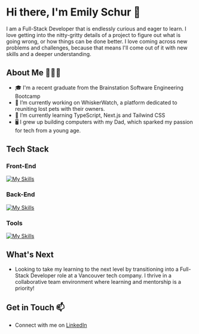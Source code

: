 # Hi there, I'm Emily Schur 👋
I am a Full-Stack Developer that is endlessly curious and eager to learn. I love getting into the nitty-gritty details of a project to figure out what is going wrong, or how things can be done better. I love coming across new problems and challenges, because that means I'll come out of it with new skills and a deeper understanding.

## About Me 💁🏻‍♀️
- 🎓 I'm a recent graduate from the Brainstation Software Engineering Bootcamp
- 🔭 I’m currently working on WhiskerWatch, a platform dedicated to reuniting lost pets with their owners.
- 🌱 I’m currently learning TypeScript, Next.js and Tailwind CSS
- 🖥️ I grew up building computers with my Dad, which sparked my passion for tech from a young age.

## Tech Stack 
### Front-End
[![My Skills](https://skillicons.dev/icons?i=html,css,sass,js,ts,react,nextjs,firebase)](https://skillicons.dev)

### Back-End
[![My Skills](https://skillicons.dev/icons?i=nodejs,npm,express,mysql,gcp,firebase)](https://skillicons.dev)

### Tools
[![My Skills](https://skillicons.dev/icons?i=postman,vite,vscode,git,github)](https://skillicons.dev)

## What's Next
- Looking to take my learning to the next level by transitioning into a Full-Stack Developer role at a Vancouver tech company. I thrive in a collaborative team environment where learning and mentorship is a priority!

## Get in Touch 📫
- Connect with me on [LinkedIn](https://www.linkedin.com/in/emilyjschur/)
